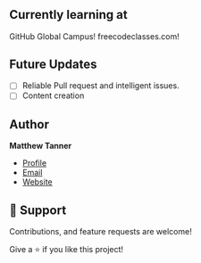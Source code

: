 <h1 align="center"><My README.md File></h1>

<p align="center"><Check back everyonce in a while as I update it!></p>

## Currently learning at

GitHub Global Campus!
freecodeclasses.com!

## Future Updates

- [ ] Reliable Pull request and intelligent issues.
- [ ] Content creation 

## Author

**Matthew Tanner**

- [Profile](https://github.com/imatthewtanner "Mattthew Tanner")
- [Email](mailto:imatthewtanner@icloud.com?subject=Hi "Hi!")
- [Website](https://tannerpress.net "Welcome")

## 🤝 Support

Contributions, and feature requests are welcome!

Give a ⭐️ if you like this project!
